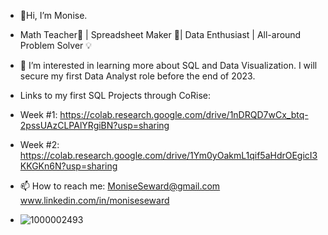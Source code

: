 - 👋Hi, I’m Monise.
- Math Teacher:abacus: | Spreadsheet Maker :ledger:| Data Enthusiast | All-around Problem Solver :bulb:
- 👀 I’m interested in learning more about SQL and Data Visualization. I will secure my first Data Analyst role before the end of 2023.

- Links to my first SQL Projects through CoRise:
-   Week #1: https://colab.research.google.com/drive/1nDRQD7wCx_btq-2pssUAzCLPAlYRgiBN?usp=sharing
-   
    Week #2: https://colab.research.google.com/drive/1Ym0yOakmL1qif5aHdrOEgicI3KKGKn6N?usp=sharing

- 📫 How to reach me: MoniseSeward@gmail.com
www.linkedin.com/in/moniseseward
- ![1000002493](https://github.com/MLSeward/MLSeward/assets/13891020/5b640565-447c-4210-9344-831f374c9eed)
  
<!---
MLSeward/MLSeward is a ✨ special ✨ repository because its `README.md` (this file) appears on your GitHub profile.
You can click the Preview link to take a look at your changes.
--->
